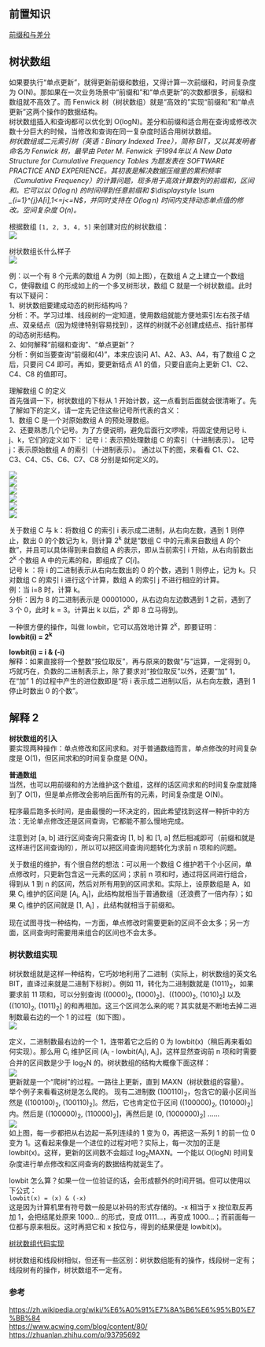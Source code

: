 ## 前置知识
[前缀和与差分](../../../Common%20Algorithm%20and%20Theory/前缀和与差分.md)  
  
## 树状数组
如果要执行“单点更新”，就得更新前缀和数组，又得计算一次前缀和，时间复杂度为 O(N)。那如果在一次业务场景中“前缀和”和“单点更新”的次数都很多，前缀和数组就不高效了。而 Fenwick 树（树状数组）就是“高效的”实现“前缀和”和“单点更新”这两个操作的数据结构。  
树状数组插入和查询都可以优化到 O(logN)。差分和前缀和适合用在查询或修改次数十分巨大的时候，当修改和查询在同一复杂度时适合用树状数组。  
*树状数组或二元索引树（英语：Binary Indexed Tree），简称 BIT，又以其发明者命名为 Fenwick 树，最早由 Peter M. Fenwick 于1994年以 A New Data Structure for Cumulative Frequency Tables 为题发表在 SOFTWARE PRACTICE AND EXPERIENCE。其初衷是解决数据压缩里的累积频率（Cumulative Frequency）的计算问题，现多用于高效计算数列的前缀和，区间和。它可以以 $\displaystyle O(\log n)$ 的时间得到任意前缀和 $\displaystyle \sum _{i=1}^{j}A[i],1<=j<=N$，并同时支持在 $\displaystyle O(\log n)$ 时间内支持动态单点值的修改。空间复杂度 $\displaystyle O(n)$。*  
  
根据数组 `[1, 2, 3, 4, 5]` 来创建对应的树状数组：  
![](./树状数组.gif)  
  
树状数组长什么样子  
![](树状数组2.jpg)  

例：以一个有 8 个元素的数组 A 为例（如上图），在数组 A 之上建立一个数组 C，使得数组 C 的形成如上的一个多叉树形状，数组 C 就是一个树状数组。此时有以下疑问：  
1、树状数组要建成动态的树形结构吗？  
分析：不。学习过堆、线段树的一定知道，使用数组就能方便地索引左右孩子结点、双亲结点（因为规律特别容易找到），这样的树就不必创建成结点、指针那样的动态树形结构。  
2、如何解释“前缀和查询”、“单点更新”？  
分析：例如当要查询“前缀和(4)”，本来应该问 A1、A2、A3、A4，有了数组 C 之后，只要问 C4 即可。再如，要更新结点 A1 的值，只要自底向上更新 C1、C2、C4、C8 的值即可。  
  
理解数组 C 的定义  
首先强调一下，树状数组的下标从 1 开始计数，这一点看到后面就会很清晰了。先了解如下的定义，请一定先记住这些记号所代表的含义：  
1、数组 C 是一个对原始数组 A 的预处理数组。  
2、还要熟悉几个记号。为了方便说明，避免后面行文啰嗦，将固定使用记号 i、j、k，它们的定义如下：
记号 i：表示预处理数组 C 的索引（十进制表示）。
记号 j：表示原始数组 A 的索引（十进制表示）。
通过以下的图，来看看 C1、C2、C3、C4、C5、C6、C7、C8 分别是如何定义的。  
  
![](./fenwick-tree-1.jpg)  
![](./fenwick-tree-2.jpg)  
![](./fenwick-tree-3.jpg)  
![](./fenwick-tree-4.jpg)  
![](./fenwick-tree-5.jpg)  
![](./fenwick-tree-6.jpg)  
  
关于数组 C 与 k：将数组 C 的索引 i 表示成二进制，从右向左数，遇到 1 则停止，数出 0 的个数记为 k，则计算 2<sup>k</sup> 就是“数组 C 中的元素来自数组 A 的个数”，并且可以具体得到来自数组 A 的表示，即从当前索引 i 开始，从右向前数出 2<sup>k</sup> 个数组 A 中的元素的和，即组成了 $C[i]$。  
记号 k ：将 i 的二进制表示从右向左数出的 0 的个数，遇到 1 则停止，记为 k。只对数组 C 的索引 i 进行这个计算，数组 A 的索引 j 不进行相应的计算。  
例：当 i=8 时，计算 k。  
分析：因为 8 的二进制表示是 00001000，从右边向左边数遇到 1 之前，遇到了 3 个 0，此时 k = 3。计算出 k 以后，2<sup>k</sup> 即 8 立马得到。  

一种很方便的操作，叫做 lowbit，它可以高效地计算 2<sup>k</sup>，即要证明：  
**lowbit(i) = 2<sup>k</sup>**  

**lowbit(i) = i & (-i)**  
解释：如果直接将一个整数“按位取反”，再与原来的数做“与”运算，一定得到 0。巧就巧在，负数的二进制表示上，除了要求对“按位取反”以外，还要“加” 1，在“加” 1 的过程中产生的进位数即是“将 i 表示成二进制以后，从右向左数，遇到 1 停止时数出 0 的个数”。  


  
## 解释 2
**树状数组的引入**  
要实现两种操作：单点修改和区间求和。对于普通数组而言，单点修改的时间复杂度是 O(1)，但区间求和的时间复杂度是 O(N)。  
  
**普通数组**  
当然，也可以用前缀和的方法维护这个数组，这样的话区间求和的时间复杂度就降到了 O(1)，但是单点修改会影响后面所有的元素，时间复杂度是 O(N)。  
  
程序最后跑多长时间，是由最慢的一环决定的，因此希望找到这样一种折中的方法：无论单点修改还是区间查询，它都能不那么慢地完成。  
  
注意到对 [a, b] 进行区间查询只需查询 [1, b] 和 [1, a] 然后相减即可（前缀和就是这样进行区间查询的），所以可以把区间查询问题转化为求前 n 项和的问题。  
  
关于数组的维护，有个很自然的想法：可以用一个数组 C 维护若干个小区间，单点修改时，只更新包含这一元素的区间；求前 n 项和时，通过将区间进行组合，得到从 1 到 n 的区间，然后对所有用到的区间求和。实际上，设原数组是 A，如果 C<sub>i</sub> 维护的区间是 [A<sub>i</sub>, A<sub>i</sub>]，此结构就相当于普通数组（还浪费了一倍内存）；如果 C<sub>i</sub> 维护的区间就是 [1, A<sub>i</sub>] ，此结构就相当于前缀和。  
  
现在试图寻找一种结构，一方面，单点修改时需要更新的区间不会太多；另一方面，区间查询时需要用来组合的区间也不会太多。  
  
### 树状数组实现
树状数组就是这样一种结构，它巧妙地利用了二进制（实际上，树状数组的英文名 BIT，直译过来就是二进制下标树）。例如 11，转化为二进制数就是 (1011)<sub>2</sub>，如果要求前 11 项和，可以分别查询 ((0000)<sub>2</sub>, (1000)<sub>2</sub>]、((1000)<sub>2</sub>, (1010)<sub>2</sub>] 以及 ((1010)<sub>2</sub>, (1011)<sub>2</sub>] 的和再相加。这三个区间怎么来的呢？其实就是不断地去掉二进制数最右边的一个 1 的过程（如下图）。  
![](./v2-a53a897f22763ef04a728f8263f06547_1440w.png)  
  
定义，二进制数最右边的一个 1，连带着它之后的 0 为 lowbit(x)（稍后再来看如何实现）。那么用 C<sub>i</sub> 维护区间 (A<sub>i</sub> - lowbit(A<sub>i</sub>), A<sub>i</sub>]，这样显然查询前 n 项和时需要合并的区间数是少于 log<sub>2</sub>N 的。树状数组的结构大概像下面这样：  
![](./v2-df001651925903a86ab640482b78c2d6_1440w.png)  
更新就是一个“爬树”的过程。一路往上更新，直到 MAXN（树状数组的容量）。  
举个例子来看看这树是怎么爬的。 现有二进制数 (100110)<sub>2</sub>，包含它的最小区间当然是 ((100100)<sub>2</sub>, (100110)<sub>2</sub>]。然后，它也肯定位于区间 ((100000)<sub>2</sub>, (101000)<sub>2</sub>] 内。然后是 ((100000)<sub>2</sub>, (110000)<sub>2</sub>]，再然后是 (0, (1000000)<sub>2</sub>] ......  
![](./v2-8ce9df6ada69084d3ccd0df5ecc45b5e_1440w.png)  
如上图，每一步都把从右边起一系列连续的 1 变为 0，再把这一系列 1 的前一位 0 变为 1。这看起来像是一个进位的过程对吧？实际上，每一次加的正是 lowbit(x)。这样，更新的区间数不会超过 log<sub>2</sub>MAXN。一个能以 O(logN) 时间复杂度进行单点修改和区间查询的数据结构就诞生了。  
  
lowbit 怎么算？如果一位一位验证的话，会形成额外的时间开销。但可以使用以下公式：  
`lowbit(x) = (x) & (-x)`  
这是因为计算机里有符号数一般是以补码的形式存储的。-x 相当于 x 按位取反再加 1，会把结尾处原来 1000... 的形式，变成 0111...，再变成 1000...；而前面每一位都与原来相反。这时再把它和 x 按位与，得到的结果便是 lowbit(x)。  
  
[树状数组代码实现](./FenwickTree.java)  
  
  
树状数组和线段树相似，但还有一些区别：树状数组能有的操作，线段树一定有；线段树有的操作，树状数组不一定有。  
  
### 参考
https://zh.wikipedia.org/wiki/%E6%A0%91%E7%8A%B6%E6%95%B0%E7%BB%84  
https://www.acwing.com/blog/content/80/  
https://zhuanlan.zhihu.com/p/93795692  
